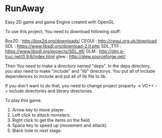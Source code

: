 # RunAway
Easy 2D game and game Engine created with OpenGL

To use this project, You need to download following stuff:

Box2D   : http://box2d.org/downloads/
CEGUI   : http://cegui.org.uk/download
SDL     : https://www.libsdl.org/download-2.0.php
SDL_TTF : https://www.libsdl.org/projects/SDL_ttf/
GLM     : http://glm.g-truc.net/0.9.6/index.html
glew    : http://glew.sourceforge.net/

Then You need to make a directory named "deps".
In the deps directory, you also need to make "include" and "lib" directorys.
You put all of include dependences to include and put all of lib file to lib.

If you don't want to do that, you need to change project property -> VC++ -> include directories and library directories.



To play this game.
1. Arrow key to move player.
2. Left click to attack monsters.
3. Right click to get the items on the field.
4. Space key to speed up (movement and attack).
5. Black hole to next stage.
